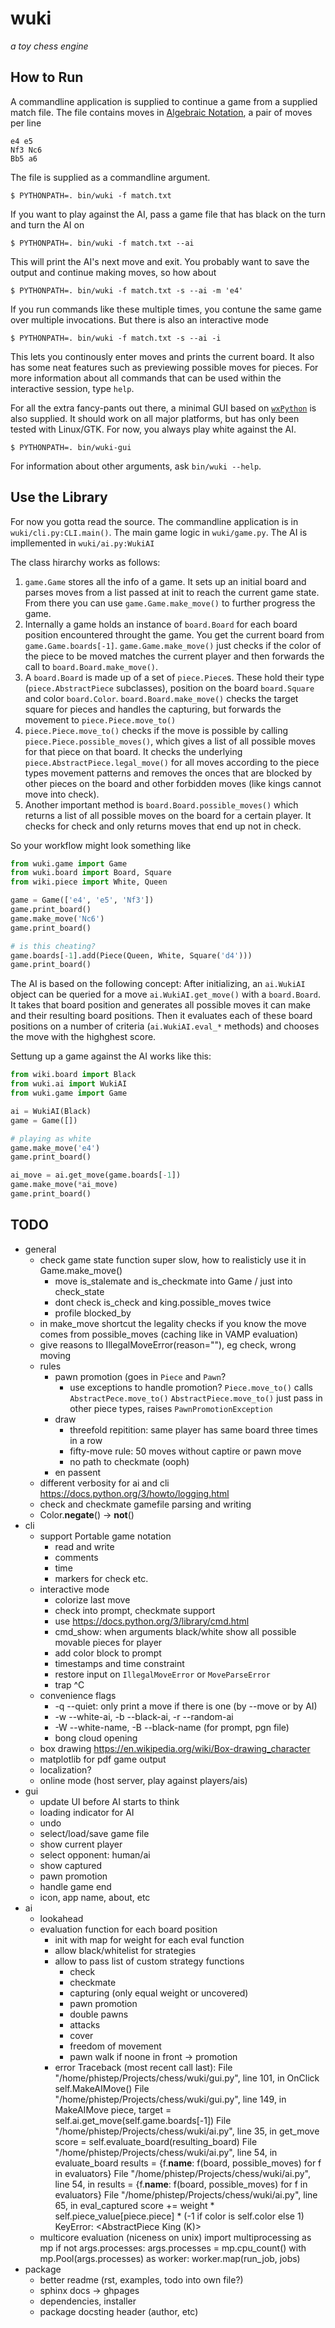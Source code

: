 # wuki
_a toy chess engine_

## How to Run
A commandline application is supplied to continue a game from a supplied match
file. The file contains moves in [Algebraic Notation](https://en.wikipedia.org/wiki/Algebraic_notation_(chess)),
a pair of moves per line

	e4 e5
	Nf3 Nc6
	Bb5 a6

The file is supplied as a commandline argument.

	$ PYTHONPATH=. bin/wuki -f match.txt

If you want to play against the AI, pass a game file that has black on the turn
and turn the AI on

	$ PYTHONPATH=. bin/wuki -f match.txt --ai

This will print the AI's next move and exit.
You probably want to save the output and continue making moves, so how about

	$ PYTHONPATH=. bin/wuki -f match.txt -s --ai -m 'e4'

If you run commands like these multiple times, you contune the same game
over multiple invocations.
But there is also an interactive mode

	$ PYTHONPATH=. bin/wuki -f match.txt -s --ai -i

This lets you continously enter moves and prints the current board.
It also has some neat features such as previewing possible moves for pieces.
For more information about all commands that can be used within the interactive
session, type `help`.

For all the extra fancy-pants out there, a minimal GUI based on [`wxPython`](https://wxpython.org/)
is also supplied.
It should work on all major platforms, but has only been tested with Linux/GTK.
For now, you always play white against the AI.

	$ PYTHONPATH=. bin/wuki-gui

For information about other arguments, ask `bin/wuki --help`.


## Use the Library
For now you gotta read the source. The commandline application is in
`wuki/cli.py:CLI.main()`. The main game logic in `wuki/game.py`. The AI is
impllemented in `wuki/ai.py:WukiAI`

The class hirarchy works as follows:
1. `game.Game` stores all the info of a game.
It sets up an initial board and parses moves from a list passed at init to
reach the current game state.
From there you can use `game.Game.make_move()` to further progress the game.
2. Internally a game holds an instance of `board.Board` for each board position
encountered throught the game.
You get the current board from `game.Game.boards[-1]`.
`game.Game.make_move()` just checks if the color of the piece to be moved
matches the current player and then forwards the call to
`board.Board.make_move()`.
3. A `board.Board` is made up of a set of `piece.Piece`s.
These hold their type (`piece.AbstractPiece` subclasses), position on the board
`board.Square` and color `board.Color`.
`board.Board.make_move()` checks the target square for pieces and handles the
capturing, but forwards the movement to `piece.Piece.move_to()`
4. `piece.Piece.move_to()` checks if the move is possible by calling
`piece.Piece.possible_moves()`, which gives a list of all possible moves
for that piece on that board. It checks the underlying
`piece.AbstractPiece.legal_move()` for all moves according to the piece types
movement patterns and removes the onces that are blocked by other pieces on
the board and other forbidden moves (like kings cannot move into check).
5. Another important method is `board.Board.possible_moves()` which returns
a list of all possible moves on the board for a certain player.
It checks for check and only returns moves that end up not in check.

So your workflow might look something like
```python
from wuki.game import Game
from wuki.board import Board, Square
from wiki.piece import White, Queen

game = Game(['e4', 'e5', 'Nf3'])
game.print_board()
game.make_move('Nc6')
game.print_board()

# is this cheating?
game.boards[-1].add(Piece(Queen, White, Square('d4')))
game.print_board()
```

The AI is based on the following concept:
After initializing, an `ai.WukiAI` object can be queried for a move
`ai.WukiAI.get_move()` with a `board.Board`.
It takes that board position and generates all possible moves it can make and
their resulting board positions.
Then it evaluates each of these board positions on a number of criteria
(`ai.WukiAI.eval_*` methods) and chooses the move with the highghest score.

Settung up a game against the AI works like this:
```python
from wiki.board import Black
from wuki.ai import WukiAI
from wuki.game import Game

ai = WukiAI(Black)
game = Game([])

# playing as white
game.make_move('e4')
game.print_board()

ai_move = ai.get_move(game.boards[-1])
game.make_move(*ai_move)
game.print_board()
```

## TODO
- general
	- check game state function super slow, how to realisticly use it in Game.make_move()
		- move is_stalemate and is_checkmate into Game / just into check_state
		- dont check is_check and king.possible_moves twice
		- profile blocked_by
	- in make_move shortcut the legality checks if you know the move comes from possible_moves (caching like in VAMP evaluation)
	- give reasons to IllegalMoveError(reason=""), eg check, wrong moving
	- rules
		- pawn promotion (goes in `Piece` and `Pawn`?
			- use exceptions to handle promotion?
			`Piece.move_to()` calls `AbstractPece.move_to()`
			`AbstractPiece.move_to()` just pass in other piece types, raises `PawnPromotionException`
		- draw
			- threefold repitition: same player has same board three times in a row
			- fifty-move rule: 50 moves without captire or pawn move
			- no path to checkmate (ooph)
		- en passent
	- different verbosity for ai and cli https://docs.python.org/3/howto/logging.html
	- check and checkmate gamefile parsing and writing
	- Color.__negate__() -> __not__()
- cli
	- support Portable game notation
		- read and write
		- comments
		- time
		- markers for check etc.
	- interactive mode
		- colorize last move
		- check into prompt, checkmate support
		- use https://docs.python.org/3/library/cmd.html
		- cmd_show: when arguments black/white show all possible movable pieces for player
		- add color block to prompt
		- timestamps and time constraint
		- restore input on `IllegalMoveError` or `MoveParseError`
		- trap ^C
	- convenience flags
		- -q --quiet: only print a move if there is one (by --move or by AI)
		- -w --white-ai,  -b --black-ai, -r --random-ai
		- -W --white-name, -B --black-name (for prompt, pgn file)
		- bong cloud opening
	- box drawing https://en.wikipedia.org/wiki/Box-drawing_character
	- matplotlib for pdf game output
	- localization?
	- online mode (host server, play against players/ais)
- gui
	- update UI before AI starts to think
	- loading indicator for AI
	- undo
	- select/load/save game file
	- show current player
	- select opponent: human/ai
	- show captured
	- pawn promotion
	- handle game end
	- icon, app name, about, etc
- ai
	- lookahead
	- evaluation function for each board position
		- init with map for weight for each eval function
		- allow black/whitelist for strategies
		- allow to pass list of custom strategy functions
			- check
			- checkmate
			- capturing (only equal weight or uncovered)
			- pawn promotion
			- double pawns
			- attacks
			- cover
			- freedom of movement
			- pawn walk if noone in front -> promotion
		- error
			Traceback (most recent call last):
			  File "/home/phistep/Projects/chess/wuki/gui.py", line 101, in OnClick
				self.MakeAIMove()
			  File "/home/phistep/Projects/chess/wuki/gui.py", line 149, in MakeAIMove
				piece, target = self.ai.get_move(self.game.boards[-1])
			  File "/home/phistep/Projects/chess/wuki/ai.py", line 35, in get_move
				score = self.evaluate_board(resulting_board)
			  File "/home/phistep/Projects/chess/wuki/ai.py", line 54, in evaluate_board
				results = {f.__name__: f(board, possible_moves) for f in evaluators}
			  File "/home/phistep/Projects/chess/wuki/ai.py", line 54, in <dictcomp>
				results = {f.__name__: f(board, possible_moves) for f in evaluators}
			  File "/home/phistep/Projects/chess/wuki/ai.py", line 65, in eval_captured
				score += weight * self.piece_value[piece.piece] * (-1 if color is self.color else 1)
			KeyError: <AbstractPiece King (K)>
	- multicore evaluation (niceness on unix)
		import multiprocessing as mp
		if not args.processes:
			args.processes = mp.cpu_count()
		with mp.Pool(args.processes) as worker:
			worker.map(run_job, jobs)
- package
	- better readme (rst, examples, todo into own file?)
	- sphinx docs -> ghpages
	- dependencies, installer
	- package docsting header (author, etc)
